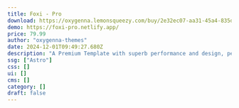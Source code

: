 ```yaml
---
title: Foxi - Pro
download: https://oxygenna.lemonsqueezy.com/buy/2e32ec07-aa31-45a4-835d-8ebb7f6048cc
demo: https://foxi-pro.netlify.app/
price: 79.99
author: "oxygenna-themes"
date: 2024-12-01T09:49:27.680Z
description: "A Premium Template with superb performance and design, perfect for startups and SaaS websites, built with Astro & TailwindCSS."
ssg: ["Astro"]
css: []
ui: []
cms: []
category: []
draft: false
---
```


